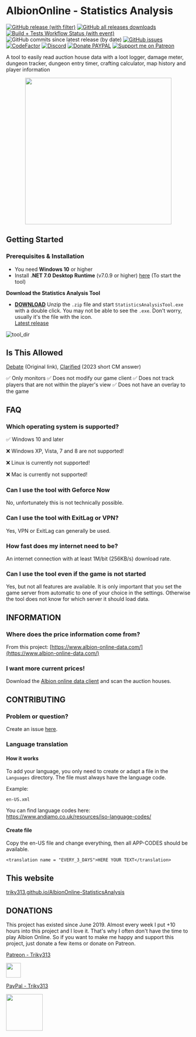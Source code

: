 AlbionOnline - Statistics Analysis
===================
[![GitHub release (with filter)](https://img.shields.io/github/v/release/Triky313/AlbionOnline-StatisticsAnalysis?style=for-the-badge&labelColor=1E2126&color=0C637F)](https://github.com/Triky313/AlbionOnline-StatisticsAnalysis/releases)
[![GitHub all releases downloads](https://img.shields.io/github/downloads/Triky313/AlbionOnline-StatisticsAnalysis/total?style=for-the-badge&labelColor=1E2126&color=EF476F)
](https://github.com/Triky313/AlbionOnline-StatisticsAnalysis/releases)
[![Build + Tests Workflow Status (with event)](https://img.shields.io/github/actions/workflow/status/Triky313/AlbionOnline-StatisticsAnalysis/pr-build-and-unit-tests.yml?style=for-the-badge&label=%F0%9F%9B%A0%EF%B8%8F%20Build%20%2B%20Unit%20tests&labelColor=1E2126&color=09C3A5)](https://github.com/Triky313/AlbionOnline-StatisticsAnalysis/actions/workflows/pr-build-and-unit-tests.yml)
![GitHub commits since latest release (by date)](https://img.shields.io/github/commits-since/Triky313/AlbionOnline-StatisticsAnalysis/latest?style=for-the-badge&labelColor=1E2126&color=09C3A5)
[![GitHub issues](https://img.shields.io/github/issues/Triky313/AlbionOnline-StatisticsAnalysis?style=for-the-badge&labelColor=1E2126&color=FBAF69)](https://github.com/Triky313/AlbionOnline-StatisticsAnalysis/issues)
[![CodeFactor](https://www.codefactor.io/repository/github/triky313/albiononline-statisticsanalysis/badge/main?style=for-the-badge&labelColor=1E2126&color=0CB0A9)](https://www.codefactor.io/repository/github/triky313/albiononline-statisticsanalysis/overview/main)
[![Discord](https://img.shields.io/discord/772406813438115891?style=for-the-badge&logo=discord&logoColor=7289da&label=discord&labelColor=1E2126&color=7289da)](https://discord.gg/Wv5RWehbrU)
[![Donate PAYPAL](https://img.shields.io/badge/paypal-donate-1e477a?style=for-the-badge&labelColor=1E2126&color=1e477a)](https://www.paypal.com/donate/?hosted_button_id=N6T3CWXYNGHKC)
[![Support me on Patreon](https://img.shields.io/endpoint.svg?url=https%3A%2F%2Fshieldsio-patreon.vercel.app%2Fapi%3Fusername%3DTriky313%26type%3Dpatrons&style=for-the-badge)](https://patreon.com/Triky313)

A tool to easily read auction house data with a loot logger, damage meter, dungeon tracker, dungeon entry timer, crafting calculator, map history and player information

<p align="center" align='right'>
  <img src="https://user-images.githubusercontent.com/14247773/147143464-c36d0cba-dddb-4b34-bd2e-11e3f65e3289.png" data-canonical-src="https://user-images.githubusercontent.com/14247773/147143464-c36d0cba-dddb-4b34-bd2e-11e3f65e3289.png" width="400" height="400" />
</p>

## Getting Started

### Prerequisites & Installation
- You need **Windows 10** or higher
- Install **.NET 7.0 Desktop Runtime** (v7.0.9 or higher) [here](https://dotnet.microsoft.com/en-us/download/dotnet/thank-you/runtime-desktop-7.0.9-windows-x64-installer) (To start the tool)

**Download the Statistics Analysis Tool**
- [**DOWNLOAD**](https://github.com/Triky313/AlbionOnline-StatisticsAnalysis/releases/download/v6.3.3/StatisticsAnalysis-AlbionOnline-v6.3.3-x64.zip)
Unzip the `.zip` file and start `StatisticsAnalysisTool.exe` with a double click. You may not be able to see the `.exe`. Don't worry, usually it's the file with the icon.  
[Latest release](https://github.com/Triky313/AlbionOnline-StatisticsAnalysis/releases/latest)

![tool_dir](https://user-images.githubusercontent.com/14247773/170473306-4dcc629e-384e-41b2-ada8-657cabe1b472.png)


## Is This Allowed
[Debate](https://forum.albiononline.com/index.php/Thread/124819-Regarding-3rd-Party-Software-and-Network-Traffic-aka-do-not-cheat-Update-16-45-U/) (Original link),  [Clarified](https://forum.albiononline.com/index.php/Thread/153238-DPS-METER/#:~:text=As%20noted%20on%20the%20GitHub,to%20use%20it%20without%20concern.) (2023 short CM answer)  

✅ Only monitors
✅ Does not modify our game client
✅ Does not track players that are not within the player's view
✅ Does not have an overlay to the game

## FAQ
### Which operating system is supported?
✅ Windows 10 and later

❌ Windows XP, Vista, 7 and 8 are not supported!

❌ Linux is currently not supported!

❌ Mac is currently not supported!

### Can I use the tool with Geforce Now
No, unfortunately this is not technically possible.

### Can I use the tool with ExitLag or VPN?
Yes, VPN or ExitLag can generally be used.

### How fast does my internet need to be?
An internet connection with at least 1M/bit (256KB/s) download rate.

### Can I use the tool even if the game is not started
Yes, but not all features are available. 
It is only important that you set the game server from automatic to one of your choice in the settings. Otherwise the tool does not know for which server it should load data.

## INFORMATION

### Where does the price information come from?
From this project: [https://www.albion-online-data.com/](https://www.albion-online-data.com/)

### I want more current prices!
Download the [Albion online data client](https://www.albion-online-data.com/) and scan the auction houses.


## CONTRIBUTING

### Problem or question?
Create an issue [here](https://github.com/Triky313/AlbionOnline-StatisticsAnalysis/issues).

### Language translation

#### How it works
To add your language, you only need to create or adapt a file in the `Languages` directory.
The file must always have the language code. 

Example:
```
en-US.xml
```

You can find language codes here: https://www.andiamo.co.uk/resources/iso-language-codes/

#### Create file
Copy the en-US file and change everything, then all APP-CODES should be available. 
```
<translation name = "EVERY_3_DAYS">HERE YOUR TEXT</translation>
```

## This website
[triky313.github.io/AlbionOnline-StatisticsAnalysis](https://triky313.github.io/AlbionOnline-StatisticsAnalysis/)

## DONATIONS
This project has existed since June 2019. Almost every week I put +10 hours into this project and I love it. That's why I often don't have the time to play Albion Online. So if you want to make me happy and support this project, just donate a few items or donate on Patreon.

[Patreon - Triky313](https://www.patreon.com/triky313)

<img src="https://user-images.githubusercontent.com/14247773/166248069-3211a206-b475-4e83-860b-e5c51b9554bf.png" data-canonical-src="https://www.patreon.com/triky313" width="40" height="40" />

[PayPal - Triky313](https://www.paypal.com/donate/?hosted_button_id=N6T3CWXYNGHKC)

<img src="https://user-images.githubusercontent.com/14247773/201472890-33a0ed70-7ef8-4804-aa84-46f0a84f3168.png" width="100" height="100" />
